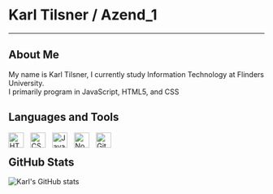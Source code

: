 # Karl Tilsner / Azend_1

---

## About Me
My name is Karl Tilsner, I currently study Information Technology at Flinders University. </br>
I primarily program in JavaScript, HTML5, and CSS

## Languages and Tools
<img align="left" alt="HTML" width="30px" style="padding-right:10px;" src="https://cdn.jsdelivr.net/gh/devicons/devicon/icons/html5/html5-plain.svg" />
<img align="left" alt="CSS" width="30px" style="padding-right:10px;" src="https://cdn.jsdelivr.net/gh/devicons/devicon/icons/css3/css3-plain.svg" />
<img align="left" alt="JavaScript" width="30px" style="padding-right:10px;" src="https://cdn.jsdelivr.net/gh/devicons/devicon/icons/javascript/javascript-plain.svg" />
<img align="left" alt="NodeJS" width="30px" style="padding-right:10px;" src="https://cdn.jsdelivr.net/gh/devicons/devicon/icons/nodejs/nodejs-original.svg" />
<img align="left" alt="GitHub" width="30px" style="padding-right:10px;" src="https://cdn.jsdelivr.net/gh/devicons/devicon/icons/github/github-original.svg" />
</br>

## GitHub Stats
![Karl's GitHub stats](https://github-readme-stats.vercel.app/api?username=karltilsner&show_icons=true&theme=gruvbox)

<!-- ![GitHub Streak](https://streak-stats.demolab.com?user=KarlTilsner&theme=gruvbox&border_radius=4.5) -->
